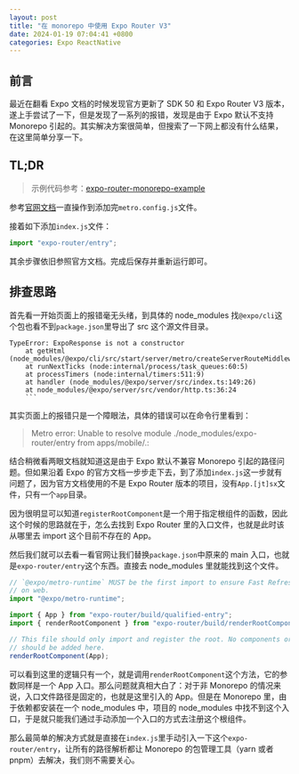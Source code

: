 ```yaml
---
layout: post
title: "在 monorepo 中使用 Expo Router V3"
date: 2024-01-19 07:04:41 +0800
categories: Expo ReactNative
---
```


## 前言

最近在翻看 Expo 文档的时候发现官方更新了 SDK 50 和 Expo Router V3 版本，遂上手尝试了一下，但是发现了一系列的报错，发现是由于 Expo 默认不支持 Monorepo 引起的。其实解决方案很简单，但搜索了一下网上都没有什么结果，在这里简单分享一下。

## TL;DR

> 示例代码参考：[expo-router-monorepo-example](https://github.com/kyavla/expo-router-monorepo-example)

参考[官网文档](https://docs.expo.dev/guides/monorepos/#create-our-first-app)一直操作到添加完`metro.config.js`文件。

接着如下添加`index.js`文件：

```js
import "expo-router/entry";
```

其余步骤依旧参照官方文档。完成后保存并重新运行即可。

## 排查思路

首先看一开始页面上的报错毫无头绪，到具体的 node_modules 找`@expo/cli`这个包也看不到`package.json`里导出了 src 这个源文件目录。

````plain
TypeError: ExpoResponse is not a constructor
    at getHtml (node_modules/@expo/cli/src/start/server/metro/createServerRouteMiddleware.ts:107:20)
    at runNextTicks (node:internal/process/task_queues:60:5)
    at processTimers (node:internal/timers:511:9)
    at handler (node_modules/@expo/server/src/index.ts:149:26)
    at node_modules/@expo/server/src/vendor/http.ts:36:24
    ```
````

其实页面上的报错只是一个障眼法，具体的错误可以在命令行里看到：

> Metro error: Unable to resolve module ./node_modules/expo-router/entry from apps/mobile/.:

结合稍微看两眼文档就知道这是由于 Expo 默认不兼容 Monorepo 引起的路径问题。但如果沿着 Expo 的官方文档一步步走下去，到了添加`index.js`这一步就有问题了，因为官方文档使用的不是 Expo Router 版本的项目，没有`App.[jt]sx`文件，只有一个`app`目录。

因为很明显可以知道`registerRootComponent`是一个用于指定根组件的函数，因此这个时候的思路就在于，怎么去找到 Expo Router 里的入口文件，也就是此时该从哪里去 import 这个目前不存在的 App。

然后我们就可以去看一看官网让我们替换`package.json`中原来的 main 入口，也就是`expo-router/entry`这个东西。直接去 node_modules 里就能找到这个文件。

```js
// `@expo/metro-runtime` MUST be the first import to ensure Fast Refresh works
// on web.
import "@expo/metro-runtime";

import { App } from "expo-router/build/qualified-entry";
import { renderRootComponent } from "expo-router/build/renderRootComponent";

// This file should only import and register the root. No components or exports
// should be added here.
renderRootComponent(App);
```

可以看到这里的逻辑只有一个，就是调用`renderRootComponent`这个方法，它的参数同样是一个 App 入口。那么问题就真相大白了：对于非 Monorepo 的情况来说，入口文件路径是固定的，也就是这里引入的 App。但是在 Monorepo 里，由于依赖都安装在一个 node_modules 中，项目的 node_modules 中找不到这个入口，于是就只能我们通过手动添加一个入口的方式去注册这个根组件。

那么最简单的解决方式就是直接在`index.js`里手动引入一下这个`expo-router/entry`，让所有的路径解析都让 Monorepo 的包管理工具（yarn 或者 pnpm）去解决，我们则不需要关心。
